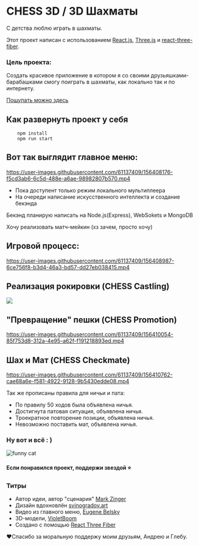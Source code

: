 # CHESS 3D / 3D Шахматы

С детства люблю играть в шахматы. 

Этот проект написан с использованием [React.js](https://reactjs.org/), [Three.js](https://threejs.org/) и [react-three-fiber](https://docs.pmnd.rs/react-three-fiber).

### Цель проекта:
Создать красивое приложение в котором я со своими друзьяшками-барабашками смогу поиграть в шахматы, как локально так и по интернету.

[Пощупать можно здесь](https://r3f-chess.vercel.app/)

## Как развернуть проект у себя
```shell
    npm install
    npm run start
```

## Вот так выглядит главное меню:
https://user-images.githubusercontent.com/61137409/156408176-f5cd3ab6-6c5d-488e-a6ae-98982807b570.mp4



 * Пока доступент только режим локального мультиплеера
 * На очереди написание искусственного интеллекта и создание бекэнда

 Бекэнд планирую написать на Node.js(Express), WebSokets и MongoDB

 Хочу реализовать матч-мейкин (хз зачем, просто хочу)

## Игровой процесс:
https://user-images.githubusercontent.com/61137409/156408987-6ce756f8-b3d4-46a3-bd57-dd27eb038415.mp4
 
## Реализация рокировки (CHESS Castling)
<img src="https://j.gifs.com/WPByjg.gif">

## "Превращение" пешки (CHESS Promotion)
https://user-images.githubusercontent.com/61137409/156410054-85f753d8-312a-4e95-a62f-f191218893ed.mp4



## Шах и Мат (CHESS Checkmate)
https://user-images.githubusercontent.com/61137409/156410762-cae68a6e-f581-4922-9128-9b5430edde08.mp4



Так же прописаны правила для ничьи и пата:

* По правилу 50 ходов была объявлена ничья.
* Достигнута патовая ситуация, объявлена ничья.
* Троекратное повторение позиции, объявлена ничья.
* Невозможно поставить мат, объявлена ничья.

### Ну вот и всё : ) 
![funny cat](https://media.giphy.com/media/vFKqnCdLPNOKc/giphy.gif)

#### Если понравился проект, поддержи звездой ⭐

### Титры
 - Автор идеи, автор "сценария"  [Mark Zinger](https://github.com/Mark-Zinger)
 - Дизайн вдохновлён [svinogradov.art](https://svinogradov.art/)
 - Видео из главного меню, [Eugene Belsky](https://www.youtube.com/watch?v=vE6wWaoEVQA&ab_channel=EugeneBelsky)
 - 3D-модели, [VioletBoom](https://sketchfab.com/3d-models/chess-set-lp-b5d2b1a6b97046e496bf469feb838354)
 - Создано с помощью [React Three Fiber](https://github.com/pmndrs/react-three-fiber)

❤️Cпасибо за моральную поддержу моим друзьям, Андрею и Глебу. 


